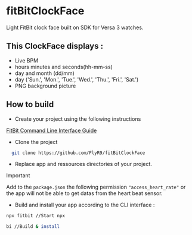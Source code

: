 # fitBitClockFace
Light FitBit clock face built on SDK for Versa 3 watches.

## This ClockFace displays :
- Live BPM
- hours minutes and seconds(hh-mm-ss)
- day and month (dd/mm)
- day ('Sun.', 'Mon.', 'Tue.', 'Wed.', 'Thu.', 'Fri.', 'Sat.')
- PNG background picture

## How to build

- Create your project using the following instructions

[FitBit Command Line Interface Guide](https://dev.fitbit.com/build/guides/command-line-interface/)

- Clone the project

```bash
  git clone https://github.com/FlyR9/fitBitClockFace
```

- Replace app and ressources directories of your project.

> [!IMPORTANT]  
> Add to the ```package.json``` the following permission ```"access_heart_rate"``` or the app will not be able to get datas from the heart beat sensor.

- Build and install your app according to the CLI interface :
  
```bash
npx fitbit //Start npx
```

```bash
bi //Build & install
```
